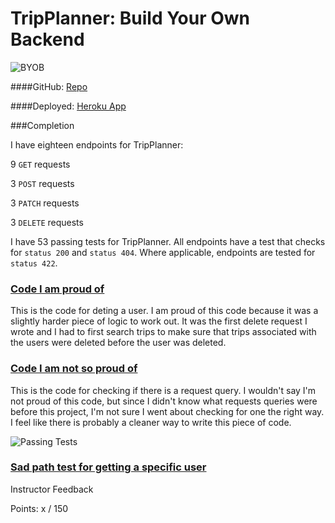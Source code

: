 # TripPlanner: Build Your Own Backend

![BYOB](http://g.recordit.co/avaxlIqDFr.gif)

####GitHub: [Repo](https://github.com/devinmarieb/trip-planner)

####Deployed: [Heroku App ](https://tripplannerprjct.herokuapp.com/)

###Completion

I have eighteen endpoints for TripPlanner:

9 `GET` requests

3 `POST` requests

3 `PATCH` requests

3 `DELETE` requests

I have 53 passing tests for TripPlanner. All endpoints have a test that checks for `status 200` and `status 404`. Where applicable, endpoints are tested for `status 422`.

### [Code I am proud of](https://github.com/devinmarieb/trip-planner/blob/master/server.js#L235-L254)

This is the code for deting a user. I am proud of this code because it was a slightly harder piece of logic to work out. It was the first delete request I wrote and I had to first search trips to make sure that trips associated with the users were deleted before the user was deleted.

### [Code I am not so proud of](https://github.com/devinmarieb/trip-planner/blob/master/server.js#L21-L40)

This is the code for checking if there is a request query. I wouldn't say I'm not proud of this code, but since I didn't know what requests queries were before this project, I'm not sure I went about checking for one the right way. I feel like there is probably a cleaner way to write this piece of code.

![Passing Tests](http://g.recordit.co/SvSnkOcsP9.gif)

### [Sad path test for getting a specific user](https://github.com/devinmarieb/trip-planner/blob/master/tests/server-test.js#L173-L191)

Instructor Feedback

Points: x / 150
